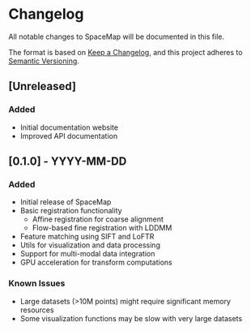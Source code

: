 # Changelog

All notable changes to SpaceMap will be documented in this file.

The format is based on [Keep a Changelog](https://keepachangelog.com/en/1.0.0/),
and this project adheres to [Semantic Versioning](https://semver.org/spec/v2.0.0.html).

## [Unreleased]

### Added
- Initial documentation website
- Improved API documentation

## [0.1.0] - YYYY-MM-DD

### Added
- Initial release of SpaceMap
- Basic registration functionality
  - Affine registration for coarse alignment
  - Flow-based fine registration with LDDMM
- Feature matching using SIFT and LoFTR
- Utils for visualization and data processing
- Support for multi-modal data integration
- GPU acceleration for transform computations

### Known Issues
- Large datasets (>10M points) might require significant memory resources
- Some visualization functions may be slow with very large datasets 